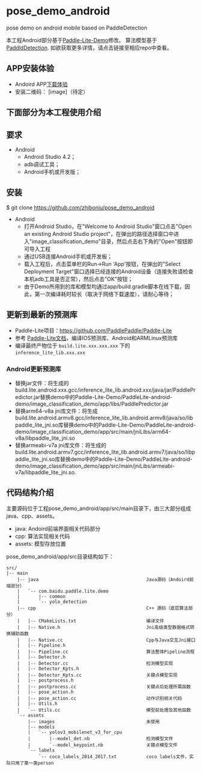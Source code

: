 # pose_demo_android
pose demo on android mobile based on PaddleDetection

本工程Android部分基于[Paddle-Lite-Demo](https://github.com/PaddlePaddle/Paddle-Lite-Demo)修改。
算法模型基于[PaddldDetection](https://github.com/PaddlePaddle/PaddleDetection).
如欲获取更多详情，请点击链接至相应repo中查看。



## APP安装体验
* Andoird APP[下载体验](http://d.3appstore.com/ars5)
* 安装二维码：
[image]（待定）




## 下面部分为本工程使用介绍

## 要求

* Android
    * Android Studio 4.2；
    * adb调试工具；
    * Android手机或开发版；


## 安装
$ git clone https://github.com/zhiboniu/pose_demo_android

* Android
    * 打开Android Studio，在"Welcome to Android Studio"窗口点击"Open an existing Android Studio project"，在弹出的路径选择窗口中进入"image_classification_demo"目录，然后点击右下角的"Open"按钮即可导入工程
    * 通过USB连接Android手机或开发板；
    * 载入工程后，点击菜单栏的Run->Run 'App'按钮，在弹出的"Select Deployment Target"窗口选择已经连接的Android设备（连接失败请检查本机adb工具是否正常），然后点击"OK"按钮；
    * 由于Demo所用到的库和模型均通过app/build.gradle脚本在线下载，因此，第一次编译耗时较长（取决于网络下载速度），请耐心等待；


## 更新到最新的预测库
* Paddle-Lite项目：https://github.com/PaddlePaddle/Paddle-Lite
* 参考 [Paddle-Lite文档](https://github.com/PaddlePaddle/Paddle-Lite/wiki)，编译IOS预测库、Android和ARMLinux预测库
* 编译最终产物位于 `build.lite.xxx.xxx.xxx` 下的 `inference_lite_lib.xxx.xxx`
### Android更新预测库
* 替换jar文件：将生成的build.lite.android.xxx.gcc/inference_lite_lib.android.xxx/java/jar/PaddlePredictor.jar替换demo中的Paddle-Lite-Demo/PaddleLite-android-demo/image_classification_demo/app/libs/PaddlePredictor.jar
* 替换arm64-v8a jni库文件：将生成build.lite.android.armv8.gcc/inference_lite_lib.android.armv8/java/so/libpaddle_lite_jni.so库替换demo中的Paddle-Lite-Demo/PaddleLite-android-demo/image_classification_demo/app/src/main/jniLibs/arm64-v8a/libpaddle_lite_jni.so
* 替换armeabi-v7a jni库文件：将生成的build.lite.android.armv7.gcc/inference_lite_lib.android.armv7/java/so/libpaddle_lite_jni.so库替换demo中的Paddle-Lite-Demo/PaddleLite-android-demo/image_classification_demo/app/src/main/jniLibs/armeabi-v7a/libpaddle_lite_jni.so.

## 代码结构介绍
主要源码位于工程pose_demo_android/app/src/main目录下，由三大部分组成java、cpp、assets。
* java: Andoird前端界面相关代码部分
* cpp: 算法实现相关代码
* assets: 模型存放位置

pose_demo_android/app/src目录结构如下：
```
src/
|-- main
    |-- java                                        Java源码（Andoird前端部分）
    |   `-- com.baidu.paddle.lite.demo
    |       |-- common
    |       `-- yolo_detection
    |-- cpp                                         C++ 源码（底层算法部分）
    |   |-- CMakeLists.txt                          编译文件
    |   |-- Native.h                                Jni高级类型数据格式转换辅助函数
    |   |-- Native.cc                               Cpp与Java交互Jni接口
    |   |-- Pipeline.h
    |   |-- Pipeline.cc                             算法整体Pipeline流程
    |   |-- Detector.h
    |   |-- Detector.cc                             检测模型实现
    |   |-- Detector_Kpts.h
    |   |-- Detector_Kpts.cc                        关键点模型实现
    |   |-- postprocess.h
    |   |-- postprocess.cc                          关键点后处理所需函数
    |   |-- pose_action.h
    |   |-- pose_action.cc                          动作识别相关代码
    |   |-- Utils.h
    |   `-- Utils.cc                                模型前处理及其他函数
    `-- assets
        |-- images                                  未使用
        |-- models
        |   `-- yolov3_mobilenet_v3_for_cpu
        |       |--model_det.nb                     检测模型文件
        |       `--model_keypoint.nb                关键点模型文件
        `-- labels
            `-- coco_labels_2014_2017.txt           coco labels文件，实际只用了第一类person
```



